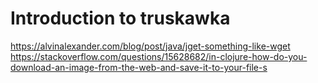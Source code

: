 # Introduction to truskawka

https://alvinalexander.com/blog/post/java/jget-something-like-wget
https://stackoverflow.com/questions/15628682/in-clojure-how-do-you-download-an-image-from-the-web-and-save-it-to-your-file-s

